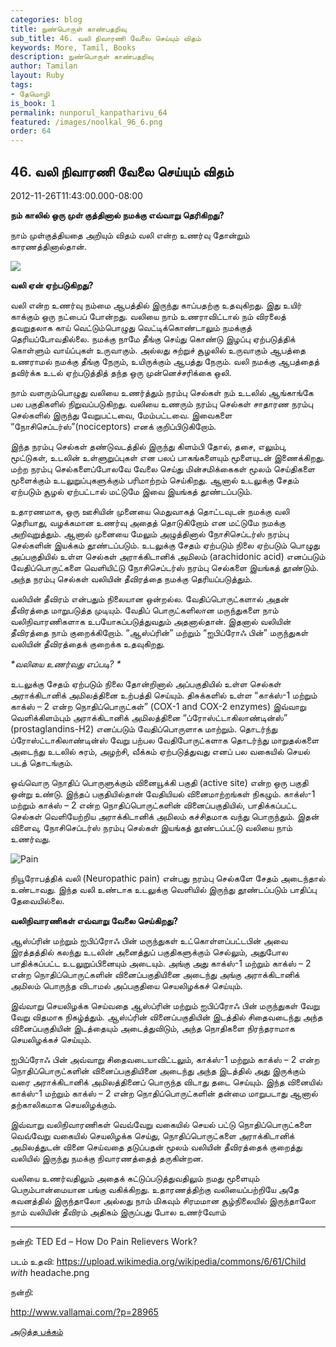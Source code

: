 ```yaml
---
categories: blog
title: நுண்பொருள் காண்பதறிவு
sub_title: 46. வலி நிவாரணி வேலை செய்யும் விதம்
keywords: More, Tamil, Books
description: நுண்பொருள் காண்பதறிவு
author: Tamilan
layout: Ruby
tags:
- தேமொழி
is_book: 1
permalink: nunporul_kanpatharivu_64
featured: /images/noolkal_96_6.png
order: 64
---
```



## 46. வலி நிவாரணி வேலை செய்யும் விதம்

2012-11-26T11:43:00.000-08:00

**நம் காலில் ஒரு முள் குத்தினால் நமக்கு எவ்வாறு தெரிகிறது?**

நாம் முள்குத்தியதை அறியும் விதம் வலி என்ற உணர்வு தோன்றும் காரணத்தினால்தான்.

![](https://upload.wikimedia.org/wikipedia/commons/6/61/Child_with_headache.png)

**வலி ஏன் ஏற்படுகிறது?**

வலி என்ற உணர்வு நம்மை ஆபத்தில் இருந்து காப்பதற்கு உதவுகிறது. இது உயிர் காக்கும் ஒரு நட்பைப் போன்றது. வலியை நாம் உணராவிட்டால் நம் விரலைத் தவறுதலாக காய் வெட்டும்பொழுது வெட்டிக்கொண்டாலும் நமக்குத் தெரியப்போவதில்லை. நமக்கு நாமே தீங்கு செய்து கொண்டு இழப்பு ஏற்படுத்திக் கொள்ளும் வாய்ப்புகள் உருவாகும். அல்லது சுற்றுச் சூழலில் உருவாகும் ஆபத்தை உணராமல் நமக்கு தீங்கு நேரும், உயிருக்கும் ஆபத்து நேரும். வலி நமக்கு ஆபத்தைத் தவிர்க்க உடல் ஏற்படுத்தித் தந்த ஒரு முன்னெச்சரிக்கை ஒலி.

நாம் வளரும்பொழுது வலியை உணர்த்தும் நரம்பு செல்கள் நம் உடலில் ஆங்காங்கே பல பகுதிகளில் நிறுவப்படுகிறது. வலியை உணரும் நரம்பு செல்கள் சாதாரண நரம்பு செல்களில் இருந்து வேறுபட்டவை, மேம்பட்டவை. இவைகளை “நோசிசெப்டர்ஸ்”(nociceptors) எனக் குறிப்பிடுகிறோம்.

இந்த நரம்பு செல்கள் தண்டுவடத்தில் இருந்து கிளம்பி தோல், தசை, எலும்பு, மூட்டுகள், உடலின் உள்ளுறுப்புகள் என பலப் பாகங்களையும் மூளையுடன் இணைக்கிறது. மற்ற நரம்பு செல்களைப்போலவே வேலை செய்து மின்சமிக்கைகள் மூலம் செய்திகளை மூளைக்கும் உடலுறுப்புகளுக்கும் பரிமாற்றம் செய்கிறது. ஆனால் உடலுக்கு சேதம் ஏற்படும் சூழல் ஏற்பட்டால் மட்டுமே இவை இயங்கத் தூண்டப்படும்.

உதாரணமாக, ஒரு ஊசியின் முனையை மெதுவாகத் தொட்டவுடன் நமக்கு வலி தெரியாது, வழக்கமான உணர்வு அதைத் தொடுகிறோம் என மட்டுமே நமக்கு அறிவுறுத்தும். ஆனால் முனையை மேலும் அழுத்தினால் நோசிசெப்டர்ஸ் நரம்பு செல்களின் இயக்கம் தூண்டப்படும். உடலுக்கு சேதம் ஏற்படும் நிலை ஏற்படும் பொழுது அப்பகுதியில் உள்ள செல்கள் அராக்கிடானிக் அமிலம் (arachidonic acid) எனப்படும் வேதிப்பொருட்களை வெளியிட்டு நோசிசெப்டர்ஸ் நரம்பு செல்களை இயங்கத் தூண்டும். அந்த நரம்பு செல்கள் வலியின் தீவிரத்தை நமக்கு தெரியப்படுத்தும்.

வலியின் தீவிரம் என்பதும் நிலையான ஒன்றல்ல. வேதிப்பொருட்களால் அதன் தீவிரத்தை மாறுபடுத்த முடியும். வேதிப் பொருட்களிலான மருந்துகளை நாம் வலிநிவாரணிகளாக உபயோகப்படுத்துவதும் அதனால்தான். இதனால் வலியின் தீவிரத்தை நாம் குறைக்கிறோம். “ஆஸ்ப்ரின்” மற்றும் “ஐபிப்ரோஃ பின்” மருந்துகள் வலியின் தீவிரத்தைக் குறைக்க உதவுகிறது.

_*வலியை உணர்வது எப்படி? *_

உடலுக்கு சேதம் ஏற்படும் நிலை தோன்றினால் அப்பகுதியில் உள்ள செல்கள் அராக்கிடானிக் அமிலத்தினை உற்பத்தி செய்யும். திசுக்களில் உள்ள “காக்ஸ்-1 மற்றும் காக்ஸ் – 2 என்ற நொதிப்பொருட்கள்” (COX-1 and COX-2 enzymes) இவ்வாறு வெளிக்கிளம்பும் அராக்கிடானிக் அமிலத்தினை “ப்ரோஸ்ட்டாகிலாண்டின்ஸ்” (prostaglandins-H2) எனப்படும் வேதிப்பொருளாக மாற்றும். தொடர்ந்து ப்ரோஸ்ட்டாகிலாண்டின்ஸ் வேறு பற்பல வேதிபோருட்களாக தொடர்ந்து மாறுதல்களை அடைந்து உடலில் சுரம், அழற்சி, வீக்கம் ஏற்படுத்துவது எனப் பல வகையில் செயல் படத் தொடங்கும்.

ஒவ்வொரு நொதிப் பொருளுக்கும் வினையூக்கி பகுதி (active site) என்ற ஒரு பகுதி ஒன்று உண்டு. இந்தப் பகுதியில்தான் வேதியியல் வினைமாற்றங்கள் நிகழும். காக்ஸ்-1 மற்றும் காக்ஸ் – 2 என்ற நொதிப்பொருட்களின் வினைப்பகுதியில், பாதிக்கப்பட்ட செல்கள் வெளியேற்றிய அராக்கிடானிக் அமிலம் கச்சிதமாக வந்து பொருந்தும். இதன் விளைவு, நோசிசெப்டர்ஸ் நரம்பு செல்கள் இயங்கத் தூண்டப்பட்டு வலியை நாம் உணர்வது.

![Pain](https://1.bp.blogspot.com/-980dPGumj5c/ULBGluiS1jI/AAAAAAAABvE/tB2Kez2SQuk/s640/pain.JPG)

நியூரோபத்திக் வலி (Neuropathic pain) என்பது நரம்பு செல்களே சேதம் அடைந்தால் உண்டாவது. இந்த வலி உண்டாக உடலுக்கு வெளியில் இருந்து தூண்டப்படும் பாதிப்பு தேவையில்லை.

**வலிநிவாரணிகள் எவ்வாறு வேலை செய்கிறது?**

ஆஸ்ப்ரின் மற்றும் ஐபிப்ரோஃ பின் மருந்துகள் உட்கொள்ளப்பட்டபின் அவை இரத்தத்தில் கலந்து உடலின் அனைத்துப் பகுதிகளுக்கும் செல்லும், அதுபோல பாதிக்கப்பட்ட உடலுறுப்பினையும் அடையும். அங்கு அது காக்ஸ்-1 மற்றும் காக்ஸ் – 2 என்ற நொதிப்பொருட்களின் வினைப்பகுதியினை அடைந்து அங்கு அராக்கிடானிக் அமிலம் பொருந்த விடாமல் அப்பகுதியை செயலிழக்கச் செய்யும்.

இவ்வாறு செயலிழக்க செய்வதை ஆஸ்ப்ரின் மற்றும் ஐபிப்ரோஃ பின் மருந்துகள் வேறு வேறு விதமாக நிகழ்த்தும். ஆஸ்ப்ரின் வினைப்பகுதியின் இடத்தில் சிதைவடைந்து அந்த வினைப்பகுதியின் இடத்தையும் அடைத்துவிடும், அந்த நொதிகளை நிரந்தராமாக செயலிழக்கச் செய்யும்.

ஐபிப்ரோஃ பின் அவ்வாறு சிதைவடையாவிட்டலும், காக்ஸ்-1 மற்றும் காக்ஸ் – 2 என்ற நொதிப்பொருட்களின் வினைப்பகுதியினை அடைந்து அந்த இடத்தில் அது இருக்கும் வரை அராக்கிடானிக் அமிலத்தினைப் பொருந்த விடாது தடை செய்யும். இந்த வினையில் காக்ஸ்-1 மற்றும் காக்ஸ் – 2 என்ற நொதிப்பொருட்களின் தன்மை மாறுபடாது ஆனால் தற்காலிகமாக செயலிழக்கும்.

இவ்வாறு வலிநிவாரணிகள் வெவ்வேறு வகையில் செயல் பட்டு நொதிப்பொருட்களை வெவ்வேறு வகையில் செயலிழக்க செய்து, நொதிப்பொருட்களை அராக்கிடானிக் அமிலத்துடன் வினை செய்வதை தடுப்பதன் மூலம் வலியின் தீவிரத்தைக் குறைத்து வலியில் இருந்து நமக்கு நிவாரணத்தைத் தருகின்றன.

வலியை உணர்வதிலும் அதைக் கட்டுப்படுத்துவதிலும் நமது மூளையும் பெரும்பான்மையான பங்கு வகிக்கிறது. உதாரணத்திற்கு வலியைப்பற்றியே அதே கவனத்தில் இருந்தாலோ அல்லது நாம் மிகவும் சிரமமான சூழ்நிலையில் இருந்தாலோ நாம் வலியின் தீவிரம் அதிகம் இருப்பது போல உணர்வோம்

* * *

நன்றி: TED Ed – How Do Pain Relievers Work?

படம் உதவி: https://upload.wikimedia.org/wikipedia/commons/6/61/Child _with_ headache.png

நன்றி:

http://www.vallamai.com/?p=28965

[அடுத்த பக்கம்](nunporul_kanpatharivu_65)